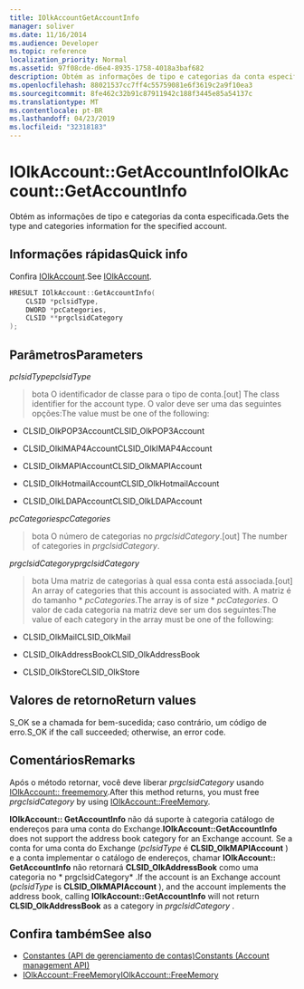 ```yaml
---
title: IOlkAccountGetAccountInfo
manager: soliver
ms.date: 11/16/2014
ms.audience: Developer
ms.topic: reference
localization_priority: Normal
ms.assetid: 97f08cde-d6e4-8935-1758-4018a3baf682
description: Obtém as informações de tipo e categorias da conta especificada.
ms.openlocfilehash: 88021537cc7ff4c55759081e6f3619c2a9f10ea3
ms.sourcegitcommit: 8fe462c32b91c87911942c188f3445e85a54137c
ms.translationtype: MT
ms.contentlocale: pt-BR
ms.lasthandoff: 04/23/2019
ms.locfileid: "32318183"
---
```

# <a name="iolkaccountgetaccountinfo"></a><span data-ttu-id="c0cf7-103">IOlkAccount::GetAccountInfo</span><span class="sxs-lookup"><span data-stu-id="c0cf7-103">IOlkAccount::GetAccountInfo</span></span>

<span data-ttu-id="c0cf7-104">Obtém as informações de tipo e categorias da conta especificada.</span><span class="sxs-lookup"><span data-stu-id="c0cf7-104">Gets the type and categories information for the specified account.</span></span>
  
## <a name="quick-info"></a><span data-ttu-id="c0cf7-105">Informações rápidas</span><span class="sxs-lookup"><span data-stu-id="c0cf7-105">Quick info</span></span>

<span data-ttu-id="c0cf7-106">Confira [IOlkAccount](iolkaccount.md).</span><span class="sxs-lookup"><span data-stu-id="c0cf7-106">See [IOlkAccount](iolkaccount.md).</span></span>
  
```cpp
HRESULT IOlkAccount::GetAccountInfo(  
    CLSID *pclsidType, 
    DWORD *pcCategories, 
    CLSID **prgclsidCategory 
);

```

## <a name="parameters"></a><span data-ttu-id="c0cf7-107">Parâmetros</span><span class="sxs-lookup"><span data-stu-id="c0cf7-107">Parameters</span></span>

<span data-ttu-id="c0cf7-108">_pclsidType_</span><span class="sxs-lookup"><span data-stu-id="c0cf7-108">_pclsidType_</span></span>
  
> <span data-ttu-id="c0cf7-109">bota O identificador de classe para o tipo de conta.</span><span class="sxs-lookup"><span data-stu-id="c0cf7-109">[out] The class identifier for the account type.</span></span> <span data-ttu-id="c0cf7-110">O valor deve ser uma das seguintes opções:</span><span class="sxs-lookup"><span data-stu-id="c0cf7-110">The value must be one of the following:</span></span>
    
   - <span data-ttu-id="c0cf7-111">CLSID_OlkPOP3Account</span><span class="sxs-lookup"><span data-stu-id="c0cf7-111">CLSID_OlkPOP3Account</span></span> 
    
   - <span data-ttu-id="c0cf7-112">CLSID_OlkIMAP4Account</span><span class="sxs-lookup"><span data-stu-id="c0cf7-112">CLSID_OlkIMAP4Account</span></span> 
    
   - <span data-ttu-id="c0cf7-113">CLSID_OlkMAPIAccount</span><span class="sxs-lookup"><span data-stu-id="c0cf7-113">CLSID_OlkMAPIAccount</span></span> 
    
   - <span data-ttu-id="c0cf7-114">CLSID_OlkHotmailAccount</span><span class="sxs-lookup"><span data-stu-id="c0cf7-114">CLSID_OlkHotmailAccount</span></span> 
    
   - <span data-ttu-id="c0cf7-115">CLSID_OlkLDAPAccount</span><span class="sxs-lookup"><span data-stu-id="c0cf7-115">CLSID_OlkLDAPAccount</span></span>
    
<span data-ttu-id="c0cf7-116">_pcCategories_</span><span class="sxs-lookup"><span data-stu-id="c0cf7-116">_pcCategories_</span></span>
  
> <span data-ttu-id="c0cf7-117">bota O número de categorias no _prgclsidCategory_.</span><span class="sxs-lookup"><span data-stu-id="c0cf7-117">[out] The number of categories in  _prgclsidCategory_.</span></span>
    
<span data-ttu-id="c0cf7-118">_prgclsidCategory_</span><span class="sxs-lookup"><span data-stu-id="c0cf7-118">_prgclsidCategory_</span></span>
  
> <span data-ttu-id="c0cf7-119">bota Uma matriz de categorias à qual essa conta está associada.</span><span class="sxs-lookup"><span data-stu-id="c0cf7-119">[out] An array of categories that this account is associated with.</span></span> <span data-ttu-id="c0cf7-120">A matriz é do tamanho \* _pcCategories_.</span><span class="sxs-lookup"><span data-stu-id="c0cf7-120">The array is of size \* _pcCategories_.</span></span> <span data-ttu-id="c0cf7-121">O valor de cada categoria na matriz deve ser um dos seguintes:</span><span class="sxs-lookup"><span data-stu-id="c0cf7-121">The value of each category in the array must be one of the following:</span></span>
    
   - <span data-ttu-id="c0cf7-122">CLSID_OlkMail</span><span class="sxs-lookup"><span data-stu-id="c0cf7-122">CLSID_OlkMail</span></span>
    
   - <span data-ttu-id="c0cf7-123">CLSID_OlkAddressBook</span><span class="sxs-lookup"><span data-stu-id="c0cf7-123">CLSID_OlkAddressBook</span></span>
    
   - <span data-ttu-id="c0cf7-124">CLSID_OlkStore</span><span class="sxs-lookup"><span data-stu-id="c0cf7-124">CLSID_OlkStore</span></span>
    
## <a name="return-values"></a><span data-ttu-id="c0cf7-125">Valores de retorno</span><span class="sxs-lookup"><span data-stu-id="c0cf7-125">Return values</span></span>

<span data-ttu-id="c0cf7-126">S_OK se a chamada for bem-sucedida; caso contrário, um código de erro.</span><span class="sxs-lookup"><span data-stu-id="c0cf7-126">S_OK if the call succeeded; otherwise, an error code.</span></span>
  
## <a name="remarks"></a><span data-ttu-id="c0cf7-127">Comentários</span><span class="sxs-lookup"><span data-stu-id="c0cf7-127">Remarks</span></span>

<span data-ttu-id="c0cf7-128">Após o método retornar, você deve liberar *prgclsidCategory* usando [IOlkAccount:: freememory](iolkaccount-freememory.md).</span><span class="sxs-lookup"><span data-stu-id="c0cf7-128">After this method returns, you must free  *prgclsidCategory*  by using [IOlkAccount::FreeMemory](iolkaccount-freememory.md).</span></span>
  
<span data-ttu-id="c0cf7-129">**IOlkAccount:: GetAccountInfo** não dá suporte à categoria catálogo de endereços para uma conta do Exchange.</span><span class="sxs-lookup"><span data-stu-id="c0cf7-129">**IOlkAccount::GetAccountInfo** does not support the address book category for an Exchange account.</span></span> <span data-ttu-id="c0cf7-130">Se a conta for uma conta do Exchange (*pclsidType* é **CLSID_OlkMAPIAccount** ) e a conta implementar o catálogo de endereços, chamar **IOlkAccount:: GetAccountInfo** não retornará **CLSID_OlkAddressBook** como uma categoria no \* prgclsidCategory\* .</span><span class="sxs-lookup"><span data-stu-id="c0cf7-130">If the account is an Exchange account (*pclsidType*  is **CLSID_OlkMAPIAccount** ), and the account implements the address book, calling **IOlkAccount::GetAccountInfo** will not return **CLSID_OlkAddressBook** as a category in  *prgclsidCategory*  .</span></span> 
  
## <a name="see-also"></a><span data-ttu-id="c0cf7-131">Confira também</span><span class="sxs-lookup"><span data-stu-id="c0cf7-131">See also</span></span>

- [<span data-ttu-id="c0cf7-132">Constantes (API de gerenciamento de contas)</span><span class="sxs-lookup"><span data-stu-id="c0cf7-132">Constants (Account management API)</span></span>](constants-account-management-api.md)  
- [<span data-ttu-id="c0cf7-133">IOlkAccount::FreeMemory</span><span class="sxs-lookup"><span data-stu-id="c0cf7-133">IOlkAccount::FreeMemory</span></span>](iolkaccount-freememory.md)

